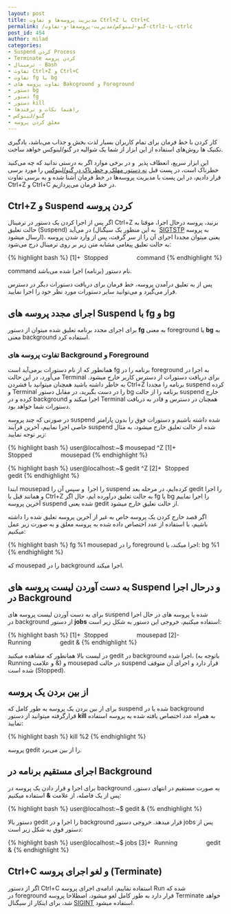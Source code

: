 ```yaml
---
layout: post
title: مدیریت پروسه‌ها و تفاوت Ctrl+Z با Ctrl+C
permalink: /گنو-لینوکس/مدیریت-پروسه‌ها-و-تفاوت-ctrlz-با-ctrlc
post_id: 454
author: milad
categories: 
- Suspend کردن Process
- Terminate کردن پروسه
- ترمینال - Bash
- تفاوت Ctrl+Z و Ctrl+C
- تفاوت fg با bg
- تفاوت پروسه های Bakcground و Foreground
- دستور bg
- دستور fg
- دستور kill
- راهنما نکات و ترفندها
- گنو/لینوکس
- معلق کردن پروسه
---
```


کار کردن با خط فرمان برای تمام کاربران بسیار لذت بخش و جذاب می‌باشد، یادگیری تکنیک ها روش‌های استفاده از این ابزار از شما یک شوالیه در گنو/لینوکس خواهد ساخت.

این ابزار سریع، انعطاف پذیر  و در برخی موارد اگر به درستی ندانید که چه می‌کنید خطرناک است، در پست قبل
[نه دستور مهلک و خطرناک در گنو/لینوکس](/گنو-لینوکس/9-دستور-مهلک-در-گنولینوکس-که-هرگز-نباید)
 را مورد برسی قرار دادیم، در این پست با مدیریت پروسه‌ها در خط فرمان آشنا شده و به برسی تفاوت Ctrl+Z و Ctrl+C در خط فرمان می‌پردازیم.



## Ctrl+Z و Suspend کردن پروسه


اگر پس از اجرا کردن یک دستور در ترمینال Ctrl+Z بزنید، پروسه درحال اجرا، موقتا به حالت تعلیق (Suspend) در می‌آید (به این منظور یک سیگنال 
[SIGTSTP](https://en.wikipedia.org/wiki/Job_control_%28Unix%29) به پروسه ارسال میشود)، یعنی میتوان مجددا اجرای آن را از سر گرفت، پس از وارد شدن پروسه به حالت تعلیق پیغامی مشابه متن زیر بر روی ترمینال درج می‌شود:

{% highlight bash %}
[1]+  Stopped                 command
{% endhighlight %}

command نام دستور (برنامه) اجرا شده می‌باشد.

پس از به تعلیق درآمدن پروسه، خط فرمان برای دریافت دستورات دیگر در دسترس قرار می‌گیرد و می‌توانید سایر دستورات مورد نظر خود را اجرا نمایید.


## اجرای مجدد پروسه های Suspend با fg و bg


برای اجرای مجدد برنامه تعلیق شده میتوان از دستور 
**fg**
 به معنی foreground یا 
**bg**
 به معنی background استفاده کرد.


### تفاوت پروسه های Background و Foreground


همانطور که از نام دستورات برمی‌آید است fg برنامه را در foreground به اجرا در می‌آورد، در این حالت Terminal برای دریافت دستورات از دسترس کاربر خارج میشود. به خاطر داشته باشید همچنان میتوانید با فشردن Ctrl+Z برنامه را مجددا suspend‌ کرده و Terminal را در دست بگیرید، در مقابل دستور bg برنامه را از حالت suspend خارج کرده و در background اجرا میکند و Terminal همچنان در دسترس و قادر به دریافت دستورات شما خواهد بود.

در صورتی که چند پروسه suspend شده داشته باشیم و دستورات فوق را بدون پارامتر خاصی اجرا نماییم، آخرین فرآیند suspend شده از حالت تعلیق خارج میشود، به مثال زیر توجه نمایید:

{% highlight bash %}
user@localhost:~$ mousepad
^Z
[1]+  Stopped                 mousepad
{% endhighlight %}

{% highlight bash %}
user@localhost:~$ gedit
^Z
[2]+  Stopped                 gedit
{% endhighlight %}

ابتدا mousepad را اجرا  و سپس آن را suspend کرده‌ایم، در مرحله بعد gedit را اجرا و همانند قبل با Ctrl+Z به حالت تعلیق درآورده ایم،‌ حال اگر fg یا bg را اجرا نماییم آخرین پروسه suspend شده یعنی gedit از حالت تعلیق خارج میشود.

اگر قصد خارج کردن یک پروسه خاص به غیر از آخرین پروسه تعلیق شده را داشته باشیم، با استفاده از عدد اختصاص داده شده به پروسه معلق و به صورت زیر عمل میکنیم:

{% highlight bash %}
fg %1
mousepad را در foreground اجرا میکند، یا:
bg %1
{% endhighlight %}

که mousepad را در background اجرا میکند.


## به دست آوردن لیست پروسه های Suspend و درحال اجرا در Background


برای به دست آوردن لیست پروسه های suspend شده یا پروسه های در حال اجرا در background از دستور 
**jobs**
 استفاده میکنیم، خروجی این دستور به شکل زیر است:

{% highlight bash %}
[1]+  Stopped                 mousepad
[2]-  Running                 gedit &
{% endhighlight %}

در لیست بالا همانطور که مشاهده میکنید gedit در background اجرا شده، (باتوجه به Running و علامت &) و mousepad در حالت suspend قرار دارد و اجرای آن متوقف شده است (Stopped).


## از بین بردن یک پروسه


برای از بین بردن یک پروسه به طور کامل که suspend شده یا در background قرارگرفته میتوانید از دستور 
**kill**
 به همراه عدد اختصاص یافته شده به پروسه استفاده نمایید:

{% highlight bash %}
kill %2
{% endhighlight %}

پروسه gedit را از بین می‌برد.


## اجرای مستقیم برنامه در Background


برای اجرا و قرار دادن یک پروسه در background به صورت مستقیم در انتهای دستور، پس از یک فاصله، از علامت 
**&** استفاده میکنیم:

{% highlight bash %}
user@localhost:~$ gedit &
{% endhighlight %}

دستور بالا gedit را اجرا و در background قرار میدهد. خروجی دستور jobs پس از دستور فوق به شکل زیر است:

{% highlight bash %}
user@localhost:~$ jobs
[3]+  Running                 gedit &
{% endhighlight %}


## Ctrl+C و لغو اجرای پروسه (Terminate)


اگر از دستور Ctrl+C استفاده نماییم، ادامه‌ی اجرای پروسه Run شده که در foreground قرار دارد به طور کامل لغو میشود، اصطلاحا پروسه Terminate خواهد شد، برای اینکار از سیگنال 
[SIGINT](https://en.wikipedia.org/wiki/Unix_signal#SIGINT) استفاده میشود.